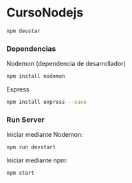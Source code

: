 # CursoNodejs

```bash
npm devstar
```

### Dependencias

Nodemon (dependencia de desarrollador)

```bash
npm install nodemon
```

Express

```bash
npm install express --save
```

### Run Server

Iniciar mediante Nodemon:

```bash
npm run devstart
```

Iniciar mediante npm:

```bash
npm start
```